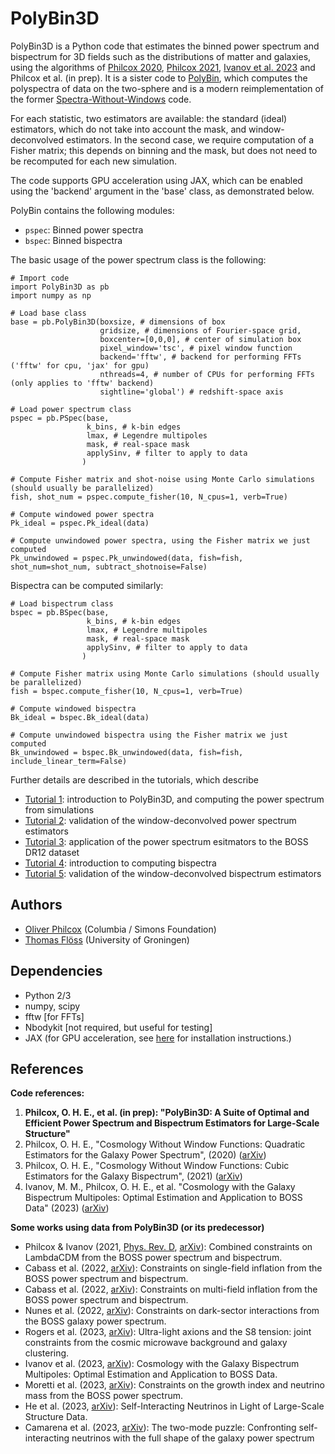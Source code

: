 # PolyBin3D
PolyBin3D is a Python code that estimates the binned power spectrum and bispectrum for 3D fields such as the distributions of matter and galaxies, using the algorithms of [Philcox 2020](https://arxiv.org/abs/2012.09389), [Philcox 2021](https://arxiv.org/abs/2107.06287), [Ivanov et al. 2023](https://arxiv.org/abs/2302.04414) and Philcox et al. (in prep). It is a sister code to [PolyBin](https://github.com/oliverphilcox/PolyBin), which computes the polyspectra of data on the two-sphere and is a modern reimplementation of the former [Spectra-Without-Windows](https://github.com/oliverphilcox/Spectra-Without-Windows) code. 

For each statistic, two estimators are available: the standard (ideal) estimators, which do not take into account the mask, and window-deconvolved estimators. In the second case, we require computation of a Fisher matrix; this depends on binning and the mask, but does not need to be recomputed for each new simulation.

The code supports GPU acceleration using JAX, which can be enabled using the 'backend' argument in the 'base' class, as demonstrated below.

PolyBin contains the following modules:
- `pspec`: Binned power spectra
- `bspec`: Binned bispectra

The basic usage of the power spectrum class is the following:
```
# Import code
import PolyBin3D as pb
import numpy as np

# Load base class
base = pb.PolyBin3D(boxsize, # dimensions of box 
                    gridsize, # dimensions of Fourier-space grid, 
                    boxcenter=[0,0,0], # center of simulation box
                    pixel_window='tsc', # pixel window function
                    backend='fftw', # backend for performing FFTs ('fftw' for cpu, 'jax' for gpu)
                    nthreads=4, # number of CPUs for performing FFTs (only applies to 'fftw' backend)
                    sightline='global') # redshift-space axis                    

# Load power spectrum class
pspec = pb.PSpec(base, 
                 k_bins, # k-bin edges
                 lmax, # Legendre multipoles
                 mask, # real-space mask
                 applySinv, # filter to apply to data
                )

# Compute Fisher matrix and shot-noise using Monte Carlo simulations (should usually be parallelized)
fish, shot_num = pspec.compute_fisher(10, N_cpus=1, verb=True)

# Compute windowed power spectra
Pk_ideal = pspec.Pk_ideal(data) 

# Compute unwindowed power spectra, using the Fisher matrix we just computed
Pk_unwindowed = pspec.Pk_unwindowed(data, fish=fish, shot_num=shot_num, subtract_shotnoise=False)
```

Bispectra can be computed similarly:
```
# Load bispectrum class
bspec = pb.BSpec(base, 
                 k_bins, # k-bin edges
                 lmax, # Legendre multipoles
                 mask, # real-space mask
                 applySinv, # filter to apply to data
                )

# Compute Fisher matrix using Monte Carlo simulations (should usually be parallelized)
fish = bspec.compute_fisher(10, N_cpus=1, verb=True)

# Compute windowed bispectra
Bk_ideal = bspec.Bk_ideal(data) 

# Compute unwindowed bispectra using the Fisher matrix we just computed
Bk_unwindowed = bspec.Bk_unwindowed(data, fish=fish, include_linear_term=False)
```

Further details are described in the tutorials, which describe
- [Tutorial 1](Tutorial%201%20-%20Pk%20from%20Simulations.ipynb): introduction to PolyBin3D, and computing the power spectrum from simulations
- [Tutorial 2](Tutorial%202%20-%20Validating%20the%20Unwindowed%20Pk%20Estimators.ipynb): validation of the window-deconvolved power spectrum estimators
- [Tutorial 3](Tutorial%203%20-%20BOSS%20Pk%20Multipoles.ipynb): application of the power spectrum esitmators to the BOSS DR12 dataset
- [Tutorial 4](Tutorial%204%20-%20Bk%20from%20Simulations.ipynb): introduction to computing bispectra
- [Tutorial 5](Tutorial%205%20-%20Validating%20the%20Unwindowed%20Bk%20Estimators.ipynb): validation of the window-deconvolved bispectrum estimators

## Authors
- [Oliver Philcox](mailto:ohep2@cantab.ac.uk) (Columbia / Simons Foundation)
- [Thomas Flöss](mailto:tsfloss@gmail.com) (University of Groningen)

## Dependencies
- Python 2/3
- numpy, scipy
- fftw [for FFTs]
- Nbodykit [not required, but useful for testing]
- JAX (for GPU acceleration, see [here](https://jax.readthedocs.io/en/latest/installation.html) for installation instructions.)

## References
**Code references:**
1. **Philcox, O. H. E., et al. (in prep): "PolyBin3D: A Suite of Optimal and Efficient Power Spectrum and Bispectrum Estimators for Large-Scale Structure"**
2. Philcox, O. H. E., "Cosmology Without Window Functions: Quadratic Estimators for the Galaxy Power Spectrum", (2020) ([arXiv](https://arxiv.org/abs/2012.09389))
3. Philcox, O. H. E., "Cosmology Without Window Functions: Cubic Estimators for the Galaxy Bispectrum", (2021) ([arXiv](https://arxiv.org/abs/2107.06287))
4. Ivanov, M. M., Philcox, O. H. E., et al. "Cosmology with the Galaxy Bispectrum Multipoles: Optimal Estimation and Application to BOSS Data" (2023) ([arXiv](https://arxiv.org/abs/2302.04414))

**Some works using data from PolyBin3D (or its predecessor)**
- Philcox & Ivanov (2021, [Phys. Rev. D](https://doi.org/10.1103/PhysRevD.105.043517), [arXiv](https://arxiv.org/abs/2112.04515)): Combined constraints on LambdaCDM from the BOSS power spectrum and bispectrum.
- Cabass et al. (2022, [arXiv](https://arxiv.org/abs/2201.07238)): Constraints on single-field inflation from the BOSS power spectrum and bispectrum.
- Cabass et al. (2022, [arXiv](https://arxiv.org/abs/2204.01781)): Constraints on multi-field inflation from the BOSS power spectrum and bispectrum.
- Nunes et al. (2022, [arXiv](https://arxiv.org/abs/2203.08093)): Constraints on dark-sector interactions from the BOSS galaxy power spectrum.
- Rogers et al. (2023, [arXiv](https://arxiv.org/abs/2301.08361)): Ultra-light axions and the S8 tension: joint constraints from the cosmic microwave background and galaxy clustering.
- Ivanov et al. (2023, [arXiv](https://arxiv.org/abs/2302.04414)): Cosmology with the Galaxy Bispectrum Multipoles: Optimal Estimation and Application to BOSS Data.
- Moretti et al. (2023, [arXiv](https://arxiv.org/abs/2306.09275)): Constraints on the growth index and neutrino mass from the BOSS power spectrum.
- He et al. (2023, [arXiv](https://arxiv.org/abs/2309.03956)): Self-Interacting Neutrinos in Light of Large-Scale Structure Data.
- Camarena et al. (2023, [arXiv](https://arxiv.org/abs/2309.03941)): The two-mode puzzle: Confronting self-interacting neutrinos with the full shape of the galaxy power spectrum 
